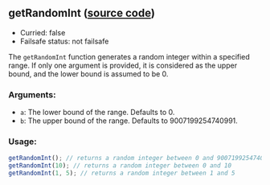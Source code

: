 ## getRandomInt ([source code](https://github.com/bigbinary/neeto-cist/blob/9b5f349ecf0c1c7d258fa92ef2088c29f85274e6/src/general.js#L31-L41))

- Curried: false
- Failsafe status: not failsafe

The `getRandomInt` function generates a random integer within a specified range.
If only one argument is provided, it is considered as the upper bound, and the
lower bound is assumed to be 0.

### Arguments:

- `a`: The lower bound of the range. Defaults to 0.
- `b`: The upper bound of the range. Defaults to 9007199254740991.

### Usage:

```js
getRandomInt(); // returns a random integer between 0 and 9007199254740991 (MAX_SAFE_INTEGER)
getRandomInt(10); // returns a random integer between 0 and 10
getRandomInt(1, 5); // returns a random integer between 1 and 5
```
